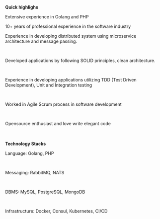 <b>Quick highlighs</b>
<p>Extensive experience in Golang and PHP</p>
<p>10+ years of professional experience in the software industry</p>
<p>Experience in developing distributed system using microservice architecture and message passing.</p><br />
<p>Developed applications by following SOLID principles, clean architecture.</p><br />
<p>Experience in developing applications utilizing TDD (Test Driven Development), Unit and Integration testing</p><br />
<p>Worked in Agile Scrum process in software development</p><br />
<p>Opensource enthusiast and love write elegant code</p><br />
<br />
<b>Technology Stacks</b>
<p>Language: Golang, PHP</p><br />
<p>Messaging: RabbitMQ, NATS</p><br />
<p>DBMS: MySQL, PostgreSQL, MongoDB</p><br />
<p>Infrastructure: Docker, Consul, Kubernetes, CI/CD</p><br />
